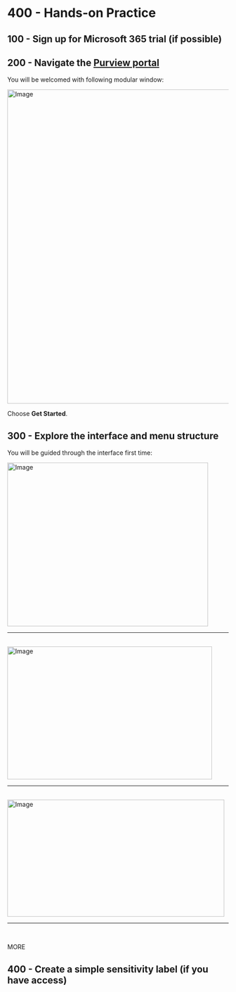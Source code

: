 # 400 - Hands-on Practice

## 100 - Sign up for Microsoft 365 trial (if possible)

## 200 - Navigate the [Purview portal](https://purview.microsoft.com/)

You will be welcomed with following modular window:

<img width="580" height="714" alt="Image" src="https://github.com/user-attachments/assets/106d335c-10b7-419b-9761-93106dc62f7a" />

Choose **Get Started**.

## 300 - Explore the interface and menu structure

You will be guided through the interface first time:

<img width="457" height="372" alt="Image" src="https://github.com/user-attachments/assets/03db8234-d9f7-48fe-b6e4-1657c8caad8f" />
<br/><hr><br/>
<img width="466" height="302" alt="Image" src="https://github.com/user-attachments/assets/901b2305-a67a-48cd-bc5f-5ad62eb5d765" />
<br/><hr><br/>
<img width="494" height="266" alt="Image" src="https://github.com/user-attachments/assets/2cce7c70-db88-4e2c-9f90-aa8273e02644" />
<br/><hr><br/>

MORE

## 400 - Create a simple sensitivity label (if you have access)
